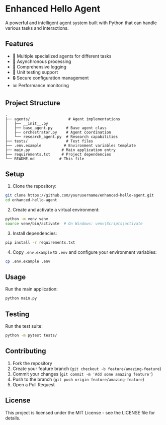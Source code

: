 # Enhanced Hello Agent

A powerful and intelligent agent system built with Python that can handle various tasks and interactions.

## Features

- 🤖 Multiple specialized agents for different tasks
- 🔄 Asynchronous processing
- 📝 Comprehensive logging
- 🧪 Unit testing support
- 🔒 Secure configuration management
- 📊 Performance monitoring

## Project Structure

```
.
├── agents/                 # Agent implementations
│   ├── __init__.py
│   ├── base_agent.py      # Base agent class
│   ├── orchestrator.py    # Agent coordination
│   └── research_agent.py  # Research capabilities
├── tests/                 # Test files
├── .env.example          # Environment variables template
├── main.py              # Main application entry
├── requirements.txt     # Project dependencies
└── README.md           # This file
```

## Setup

1. Clone the repository:
```bash
git clone https://github.com/yourusername/enhanced-hello-agent.git
cd enhanced-hello-agent
```

2. Create and activate a virtual environment:
```bash
python -m venv venv
source venv/bin/activate  # On Windows: venv\Scripts\activate
```

3. Install dependencies:
```bash
pip install -r requirements.txt
```

4. Copy `.env.example` to `.env` and configure your environment variables:
```bash
cp .env.example .env
```

## Usage

Run the main application:
```bash
python main.py
```

## Testing

Run the test suite:
```bash
python -m pytest tests/
```

## Contributing

1. Fork the repository
2. Create your feature branch (`git checkout -b feature/amazing-feature`)
3. Commit your changes (`git commit -m 'Add some amazing feature'`)
4. Push to the branch (`git push origin feature/amazing-feature`)
5. Open a Pull Request

## License

This project is licensed under the MIT License - see the LICENSE file for details. 